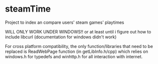 # steamTime
Project to index an compare users' steam games' playtimes

WILL ONLY WORK UNDER WINDOWS!! or at least until i figure out how to include libcurl (documentation for windows didn't work)
	
For cross platform compatibility, the only function/libraries that need to be replaced is	ReadWebPage function (in getLibInfo.h/cpp) which relies on windows.h for typedefs and winhttp.h for all interaction with internet.

